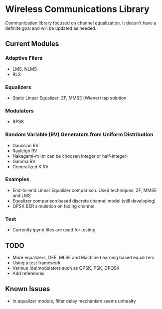 # Wireless Communications Library

Communication library focused on channel equalization. It doesn't have a definite goal and will be updated as needed.

## Current Modules
### Adaptive Filers
* LMS, NLMS
* RLS

### Equalizers
* Static Linear Equalizer: ZF, MMSE (Wiener) tap solution

### Modulators
* BPSK

### Random Variable (RV) Generators from Uniform Distribution
* Gaussian RV
* Rayleigh RV
* Nakagami-m (m can be choosen integer or half-integer)
* Gamma RV
* Generalized K RV

### Examples
* End-to-end Linear Equalizer comparison. Used techniques: ZF, MMSE and LMS
* Equalizer comparison based discrete channel model (still developing)
* QPSK BER simulation on fading channel

### Test
* Currently ipynb files are used for testing

## TODO
* More equalizers, DFE, MLSE and Machine Learning based equalizers
* Using a test framework
* Various (de)modulators such as QPSK, PSK, DPQSK
* Add references

## Known Issues
* In equalizer module, filter delay mechanism seems unhealty